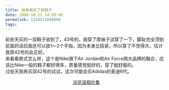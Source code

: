 ```yaml
---
title: 给弟弟买了双鞋子
date: 2008-10-21 14:50:48
permalink: 1224571848000
tags: 
---
```


<p>前些天买的一双鞋子收到了，43号的，我穿了厚袜子试穿了一下，脚趾完全顶到前面的话后面还可以放1～2个手指，因为本身比较紧，所以穿了不觉得大，估计我穿42号的会正好。<br/> 来看看款式怎么样，这个是Nike旗下Air Jordan和Air Force两大品牌的融合，应该比Nike一般的鞋子都好得多，质量感觉挺好的，穿了挺舒服的。<br/> 过些天我再买双42号的试试，这次可能会买Adidas的麦迪6代。 </p> <simpleflickr set="72157608242923432"/><p style="text-align: center;"><a href="http://www.flickr.com/photos/yyqian/sets/72157608242923432/show" target="_blank">浏览该相片集</a></p>